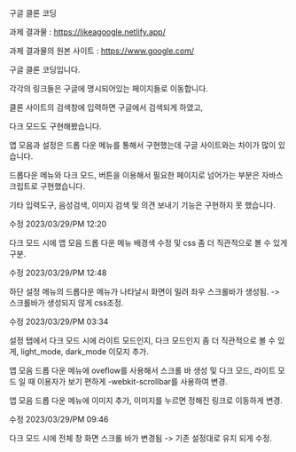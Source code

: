 구글 클론 코딩

과제 결과물 : https://likeagoogle.netlify.app/

과제 결과물의 원본 사이트 : https://www.google.com/

구글 클론 코딩입니다.

각각의 링크들은 구글에 명시되어있는 페이지들로 이동합니다.

클론 사이트의 검색창에 입력하면 구글에서 검색되게 하였고, 

다크 모드도 구현해봤습니다.

앱 모음과 설정은 드롭 다운 메뉴를 통해서 구현했는데 구글 사이트와는 차이가 많이 있습니다.

드롭다운 메뉴와 다크 모드, 버튼을 이용해서 필요한 페이지로 넘어가는 부분은 자바스크립트로 구현했습니다.

기타 입력도구, 음성검색, 이미지 검색 및 의견 보내기 기능은 구현하지 못 했습니다.



수정 2023/03/29/PM 12:20

다크 모드 시에 앱 모음 드롭 다운 메뉴 배경색 수정 및 css 좀 더 직관적으로 볼 수 있게 구분.

수정 2023/03/29/PM 12:48

하단 설정 메뉴의 드롭다운 메뉴가 나타날시 화면이 밀려 좌우 스크롤바가 생성됨. -> 스크롤바가 생성되지 않게 css조정.

수정 2023/03/29/PM 03:34

설정 탭에서 다크 모드 시에 라이트 모드인지, 다크 모드인지 좀 더 직관적으로 볼 수 있게, light_mode, dark_mode 이모지 추가.

앱 모음 드롭 다운 메뉴에 oveflow를 사용해서 스크롤 바 생성 및 다크 모드, 라이트 모드 일 때 이용자가 보기 편하게 -webkit-scrollbar를 사용하여 변경.

앱 모음 드롭 다운 메뉴에 이미지 추가, 이미지를 누르면 정해진 링크로 이동하게 변경.

수정 2023/03/29/PM 09:46

다크 모드 시에 전체 창 화면 스크롤 바가 변경됨 -> 기존 설정대로 유지 되게 수정.